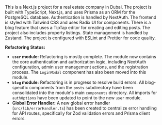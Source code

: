 This is a Next.js project for a real estate company in Dubai. The project is built with TypeScript, Next.js, and uses Prisma as an ORM for the PostgreSQL database. Authentication is handled by NextAuth. The frontend is styled with Tailwind CSS and uses Radix UI for components. There is a blog feature that uses a TipTap editor for creating and editing posts. The project also includes property listings. State management is handled by Zustand. The project is configured with ESLint and Prettier for code quality.

**Refactoring Status:**

*   **`user` module:** Refactoring is mostly complete. The module now contains the core authentication and authorization logic, including NextAuth configuration, admin user management actions, and the registration process. The `LoginModal` component has also been moved into this module.
*   **`blog` module:** Refactoring is in progress to resolve build errors. All blog-specific components from the `posts` subdirectory have been consolidated into the module's main `components` directory. All imports for `authOptions` have been updated to point to the new `user` module.
*   **Global Error Handler:** A new global error handler (`src/lib/errorHandler.ts`) has been created to centralize error handling for API routes, specifically for Zod validation errors and Prisma client errors.
